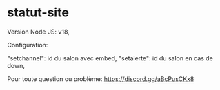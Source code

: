 # statut-site

Version Node JS: v18,

Configuration:

"setchannel": id du salon avec embed,
"setalerte": id du salon en cas de down,

Pour toute question ou problème: https://discord.gg/aBcPusCKx8
